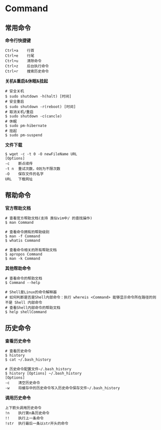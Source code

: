 # Command

## 常用命令

**命令行快捷键**

```
Ctrl+a    行首
Ctrl+e    行尾
Ctrl+u    清除命令
Ctrl+z    后台执行命令
Ctrl+r    搜索历史命令
```

**关机&重启&休眠&挂起**

```
# 安全关机
$ sudo shutdown -h(halt) [时间]
# 安全重启
$ sudo shutdown -r(reboot) [时间]
# 取消关机/重启
$ sudo shutdown -c(cancle)
# 休眠
$ sudo pm-hibernate
# 挂起
$ sudo pm-suspend
```

**文件下载**

```
$ wget -c -t 0 -O newFileName URL
[Options]
-c    断点续传
-t n  重试次数，0则为不限次数
-O    保存文件的名字
URL   下载网址
```

## 帮助命令

**官方帮助文档**

```
# 查看官方帮助文档(支持 类似vim中/ 的查找操作)
$ man Command

# 查看命令拥有的帮助级别
$ man -f Command
$ whatis Command

# 查看命令相关的所有帮助文档
$ apropos Command
$ man -k Command
```

**其他帮助命令**

```
# 查看命令的帮助文档
$ Command --help

# Shell是Linux的命令解释器
# 如何判断是否是Shell内部命令：执行 whereis <Command> 能够显示命令所在路径的则不是 Shell 内部命令
# 查看Shell内部命令的帮助文档
$ help shellCommand
```

## 历史命令

**查看历史命令**

```
# 查看历史命令
$ history
$ cat ~/.bash_history

# 历史命令配置文件~/.bash_history
$ history [Options] ~/.bash_history
[Options]
-c    清空历史命令
-w    将缓存中的历史命令写入历史命令保存文件~/.bash_history
```

**调用历史命令**

```
上下箭头调用历史命令
!n    执行第n条历史命令
!!    执行上一条命令
!str  执行最后一条以str开头的命令
```
